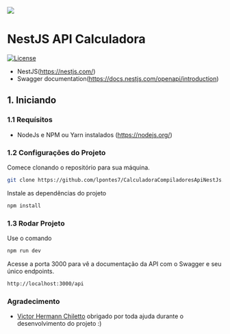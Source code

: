 <img src="https://miro.medium.com/max/875/1*POcSb9jzwC8iNDEGQ0xhOQ.png" />&nbsp;


# NestJS API Calculadora 

[![License](https://img.shields.io/github/license/saluki/nestjs-template.svg)](https://github.com/saluki/nestjs-template/blob/master/LICENSE)

- NestJS(https://nestjs.com/) 
- Swagger documentation(https://docs.nestjs.com/openapi/introduction)

## 1. Iniciando 

### 1.1 Requísitos 

- NodeJs e NPM ou Yarn instalados (https://nodejs.org/)

### 1.2 Configurações do Projeto 

Comece clonando o repositório para sua máquina. 

```sh
git clone https://github.com/lpontes7/CalculadoraCompiladoresApiNestJs.git
```
Instale as dependências do projeto 

```sh
npm install
```

### 1.3 Rodar Projeto

Use o comando 

```sh
npm run dev
```
Acesse a porta 3000 para vê a documentação da API com o Swagger e seu único endpoints. 

```sh
http://localhost:3000/api
```

### Agradecimento

- <a href="https://github.com/vitorhnn">Victor Hermann Chiletto</a>
obrigado por toda ajuda durante o desenvolvimento do projeto :)

 
